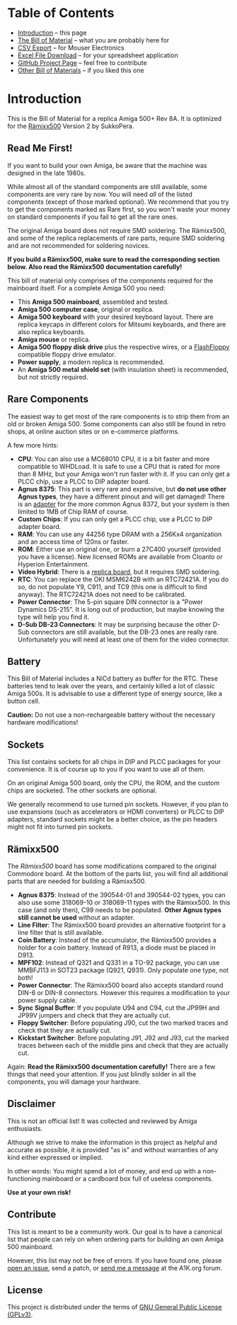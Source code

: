 # Table of Contents

<div class="toc"><ul>
  <li><a href="index.html">Introduction</a> &ndash; this page</li>
  <li><a href="a500-bom.html">The Bill of Material</a> &ndash; what you are probably here for</li>
  <li><a href="csv.html">CSV Export</a> &ndash; for Mouser Electronics</li>
  <li><a href="a500-bom.xlsx">Excel File Download</a> &ndash; for your spreadsheet application</li>
  <li><a href="https://github.com/shred/a500-bom">GitHub Project Page</a> &ndash; feel free to contribute</li>
  <li><a href="other.html">Other Bill of Materials</a> &ndash; if you liked this one</li>
</ul></div>

# Introduction

This is the Bill of Material for a replica Amiga 500+ Rev 8A. It is optimized for the [Rämixx500](https://github.com/SukkoPera/Raemixx500) Version 2 by SukkoPera.

## Read Me First!

If you want to build your own Amiga, be aware that the machine was designed in the late 1980s.

While almost all of the standard components are still available, some components are very rare by now. You will need _all_ of the listed components (except of those marked optional). We recommend that you try to get the components marked as <span class="rare">Rare</span> first, so you won't waste your money on standard components if you fail to get all the rare ones.

The original Amiga board does not require SMD soldering. The Rämixx500, and some of the replica replacements of rare parts, require SMD soldering and are not recommended for soldering novices.

**If you build a Rämixx500, make sure to read the corresponding section below. Also read the Rämixx500 documentation carefully!**

This bill of material only comprises of the components required for the mainboard itself. For a complete Amiga 500 you need:

* This **Amiga 500 mainboard**, assembled and tested.
* **Amiga 500 computer case**, original or replica.
* **Amiga 500 keyboard** with your desired keyboard layout. There are replica keycaps in different colors for Mitsumi keyboards, and there are also replica keyboards.
* **Amiga mouse** or replica.
* **Amiga 500 floppy disk drive** plus the respective wires, or a [FlashFloppy](https://github.com/keirf/flashfloppy) compatible floppy drive emulator.
* **Power supply**, a modern replica is recommended.
* An **Amiga 500 metal shield set** (with insulation sheet) is recommended, but not strictly required.

## Rare Components

The easiest way to get most of the rare components is to strip them from an old or broken Amiga 500. Some components can also still be found in retro shops, at online auction sites or on e-commerce platforms.

A few more hints:

* **CPU**: You can also use a MC68010 CPU, it is a bit faster and more compatible to WHDLoad. It is safe to use a CPU that is rated for more than 8 MHz, but your Amiga won't run faster with it. If you can only get a PLCC chip, use a PLCC to DIP adapter board.
* **Agnus 8375**: This part is very rare and expensive, but **do not use other Agnus types**, they have a different pinout and will get damaged! There is an [adapter](https://github.com/LIV2/Diet-Agnus-A500-plus) for the more common Agnus 8372, but your system is then limited to 1MB of Chip RAM of course.
* **Custom Chips**: If you can only get a PLCC chip, use a PLCC to DIP adapter board.
* **RAM**: You can use any 44256 type DRAM with a 256Kx4 organization and an access time of 120ns or faster.
* **ROM**: Either use an original one, or burn a 27C400 yourself (provided you have a license). New licensed ROMs are available from Cloanto or Hyperion Entertainment.
* **Video Hybrid**: There is a [replica board](https://github.com/SukkoPera/OpenAmigaVideoHybrid), but it requires SMD soldering.
* **RTC**: You can replace the OKI MSM6242B with an RTC72421A. If you do so, do not populate Y9, C911, and TC9 (this one is difficult to find anyway). The RTC72421A does not need to be calibrated.
* **Power Connector**: The 5-pin square DIN connector is a "Power Dynamics DS-215". It is long out of production, but maybe knowing the type will help you find it.
* **D-Sub DB-23 Connectors**: It may be surprising because the other D-Sub connectors are still available, but the DB-23 ones are really rare. Unfortunately you will need at least one of them for the video connector.

## Battery

This Bill of Material includes a NiCd battery as buffer for the RTC. These batteries tend to leak over the years, and certainly killed a lot of classic Amiga 500s. It is advisable to use a different type of energy source, like a button cell.

**Caution:** Do not use a non-rechargeable battery without the necessary hardware modifications!

## Sockets

This list contains sockets for all chips in DIP and PLCC packages for your convenience. It is of course up to you if you want to use all of them.

On an original Amiga 500 board, only the CPU, the ROM, and the custom chips are socketed. The other sockets are optional.

We generally recommend to use turned pin sockets. However, if you plan to use expansions (such as accelerators or HDMI converters) or PLCC to DIP adapters, standard sockets might be a better choice, as the pin headers might not fit into turned pin sockets.

## Rämixx500

The _Rämixx500_ board has some modifications compared to the original Commodore board. At the bottom of the parts list, you will find all additional parts that are needed for building a Rämixx500.

* **Agnus 8375**: Instead of the 390544-01 and 390544-02 types, you can also use some 318069-10 or 318069-11 types with the Rämixx500. In this case (and only then), C99 needs to be populated. **Other Agnus types still cannot be used** without an adapter.
* **Line Filter**: The Rämixx500 board provides an alternative footprint for a line filter that is still available.
* **Coin Battery**: Instead of the accumulator, the Rämixx500 provides a holder for a coin battery. Instead of R913, a diode must be placed in D913.
* **MPF102**: Instead of Q321 and Q331 in a TO-92 package, you can use MMBFJ113 in SOT23 package (Q921, Q931). Only populate one type, not both!
* **Power Connector**: The Rämixx500 board also accepts standard round DIN-6 or DIN-8 connectors. However this requires a modification to your power supply cable.
* **Sync Signal Buffer**: If you populate U94 and C94, cut the JP99H and JP99V jumpers and check that they are actually cut.
* **Floppy Switcher**: Before populating J90, cut the two marked traces and check that they are actually cut.
* **Kickstart Switcher**: Before populating J91, J92 and J93, cut the marked traces between each of the middle pins and check that they are actually cut.

Again: **Read the Rämixx500 documentation carefully!** There are a few things that need your attention. If you just blindly solder in all the components, you will damage your hardware.

## Disclaimer

This is not an official list! It was collected and reviewed by Amiga enthusiasts.

Although we strive to make the information in this project as helpful and accurate as possible, it is provided "as is" and without warranties of any kind either expressed or implied.

In other words: You might spend a lot of money, and end up with a non-functioning mainboard or a cardboard box full of useless components.

**Use at your own risk!**

## Contribute

This list is meant to be a community work. Our goal is to have a canonical list that people can rely on when ordering parts for building an own Amiga 500 mainboard.

However, this list may not be free of errors. If you have found one, please [open an issue](https://github.com/shred/a500-bom/issues), send a patch, or [send me a message](https://www.a1k.org/forum/index.php?members/6632/) at the A1K.org forum.

## License

This project is distributed under the terms of [GNU General Public License (GPLv3)](https://www.gnu.org/licenses/gpl-3.0.en.html#content).
